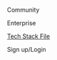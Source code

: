 [](https://stackshare.io/)

Community

[](https://stackshare.io/enterprise)

[](https://stackshare.io/enterprise)Enterprise

[Tech Stack File](https://stackshare.io/tech-stack-file)

Sign up/Login